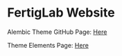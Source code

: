 # FertigLab Website

Alembic Theme GitHub Page: <a href="https://github.com/daviddarnes/alembic" target="_blank">Here</a>

Theme Elements Page: <a href="https://alembic.darn.es/elements/" target="_blank">Here</a>
